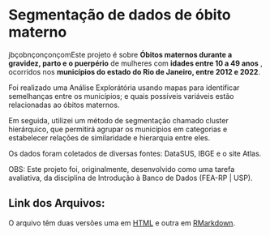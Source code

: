 # Segmentação de dados de óbito materno
jbçobnçonçonçomEste projeto é sobre **Óbitos maternos durante a gravidez, parto e o puerpério** de mulheres com **idades entre 10 a 49 anos** , ocorridos nos **municípios do estado do Rio de Janeiro, entre 2012 e 2022**.

Foi realizado uma Análise Explorátória usando mapas para identificar semelhanças entre os municípios; e quais
possíveis variáveis estão relacionadas ao óbitos maternos.

Em seguida, utilizei um método de segmentação chamado cluster hierárquico, que permitirá agrupar os municípios em categorias e estabelecer relações de similaridade e hierarquia entre eles.

Os dados foram coletados de diversas fontes: DataSUS, IBGE e o site Atlas.

OBS: Este projeto foi, originalmente, desenvolvido como uma tarefa avaliativa, da disciplina de Introdução à Banco de Dados (FEA-RP | USP).

## **Link dos Arquivos:** <br>
O arquivo têm duas versões uma em [HTML](https://rpubs.com/Caca1904/Cluster_e_Analise_de_dados_DataSUS) e outra em [RMarkdown](https://github.com/CatarinaAguiar3/Projeto_Cluster_DataSUS/blob/2e148e1da85ace93f247e955f0a1b524a1ea6473/Notebook/Clusteriza%C3%A7%C3%A3o_e_Analise_DataSUS.Rmd).
